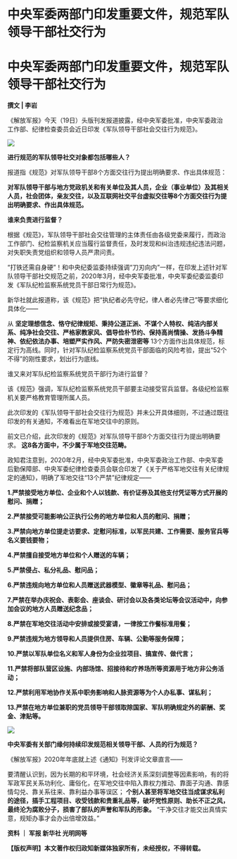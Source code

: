 # 中央军委两部门印发重要文件，规范军队领导干部社交行为

# 中央军委两部门印发重要文件，规范军队领导干部社交行为

**撰文 | 李岩**

《解放军报》今天（19日）头版刊发报道披露，经中央军委批准，中央军委政治工作部、纪律检查委员会近日印发《军队领导干部社会交往行为规范》。

![](https://inews.gtimg.com/news_bt/OKAg-T11NfXHyuowOpmodKHg9Y0bZX1pyXV2421i3dfIkAA/1000)

**进行规范的军队领导社交对象都包括哪些人？**

报道指《规范》对军队领导干部8个方面交往行为提出明确要求、作出具体规范：

**对军队领导干部与地方党政机关和有关单位及其人员，企业（事业单位）及其相关人员，社会团体，亲友交往，以及互联网社交平台虚拟交往等8个方面交往行为提出明确要求、作出具体规范。**

**谁来负责进行监督？**

根据《规范》，军队领导干部社会交往管理的主体责任由各级党委来履行，而政治工作部门、纪检监察机关应当履行监督责任，及时发现和纠治违规违纪违法问题，对失职失责党组织和领导人员严肃问责。

“打铁还需自身硬”！和中央纪委监委持续强调“刀刃向内”一样，在印发上述针对军队领导干部社交规范之前，2020年3月，经中央军委批准，中央军委纪委监委印发《军队纪检监察系统党员干部日常行为规范》。

新华社就此报道称，该《规范》把“执纪者必先守纪，律人者必先律己”等要求细化具体化——

从
**坚定理想信念、恪守纪律规矩、秉持公道正派、不谋个人特权、纯洁内部关系、纯净社会交往、严格家教家风、倡导俭朴节约、保持高尚情操、发扬斗争精神、依纪依法办事、培塑严实作风、严防失密泄密等**
13个方面作出具体规范，标定行为高线。同时，针对军队纪检监察系统党员干部面临的风险考验，提出“52个不得”的刚性要求，划出行为底线。

谁又来对军队纪检监察系统党员干部行为进行监督？

该《规范》强调，军队纪检监察系统党员干部要主动接受官兵监督。各级纪检监察机关要严格教育管理所属人员。

此次印发的《军队领导干部社会交往行为规范》并未公开具体细则，不过通过既往印发的有关通知，不难看出在军地交往中的原则。

前文已介绍，此次印发的《规范》对军队领导干部8个方面交往行为提出明确要求。 **这8各方面中，不少属于军地交往范畴。**

政知君注意到，2020年2月，经中央军委批准，中央军委政治工作部、中央军委后勤保障部、中央军委纪律检查委员会联合印发了《关于严格军地交往有关纪律规定的通知》，明确了军地交往“13个严禁”纪律规定——

**1.严禁接受地方单位、企业和个人以钱款、有价证券及其他支付凭证等方式开展的慰问、捐赠；**

**2.严禁接受可能影响公正执行公务的地方单位和人员的慰问、捐赠；**

**3.严禁向地方单位提走访要求、定慰问标准，以军民共建、工作需要、服务官兵等名义要钱要物；**

**4.严禁擅自接受地方单位和个人赠送的车辆；**

**5.严禁侵占、私分礼品、慰问品；**

**6.严禁违规向地方单位和人员赠送武器模型、徽章等礼品、慰问品；**

**7.严禁在举办庆祝会、表彰会、座谈会、研讨会以及各类论坛等会议活动中，向参加会议的地方人员赠送纪念品；**

**8.严禁在军地交往活动中安排或接受宴请，一律按工作餐标准用餐；**

**9.严禁违规为地方领导和人员提供住房、车辆、公勤等服务保障；**

**10.严禁以军队单位名义和军人身份为企业拉项目、搞宣传、做代言；**

**11.严禁将部队营区设施、内部场馆、招接待和疗养场所等资源用于地方非公务活动；**

**12.严禁利用军地协作关系中职务影响和人脉资源等为个人办私事、谋私利；**

**13.严禁在地方单位兼职的党员领导干部领取除国家、军队明确规定外的薪酬、奖金、津贴等。**

![](https://inews.gtimg.com/news_bt/OoUoqjdN9a6KmPCbgxfjreRCbR45tuQfchmQQIzMrT2_EAA/1000)

**中央军委有关部门缘何持续印发规范相关领导干部、人员的行为规范？**

《解放军报》2020年年底就上述《通知》刊发评论文章直言——

要清醒认识到，因为长期的和平环境，社会经济关系深刻调整等因素影响，有的将军政军民关系功利化、庸俗化，在军地交往中陷入靠权力推动、靠面子沟通、靠感情勾兑、靠关系往来、靠利益办事等误区；
**个别人甚至将军地交往当成谋求私利的途径，插手工程项目、收受钱款和贵重礼品等，破坏党性原则、助长不正之风，最终沦为腐败分子，损害了部队的声誉和军队的形象。**
“干净交往才能交出真情实意，规矩办事才会办出倍增效益。”

**资料 ｜ 军报 新华社 光明网等**

**【版权声明】本文著作权归政知新媒体独家所有，未经授权，不得转载。**

